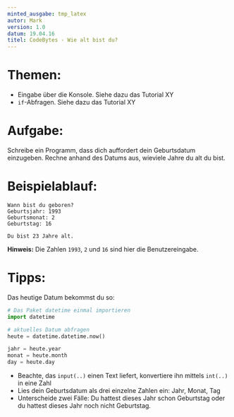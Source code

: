 ```yaml
---
minted_ausgabe: tmp_latex  
autor: Mark  
version: 1.0  
datum: 19.04.16  
titel: CodeBytes - Wie alt bist du?  
---
```


# Themen:
- Eingabe über die Konsole. Siehe dazu das Tutorial XY
- `if`-Abfragen. Siehe dazu das Tutorial XY

# Aufgabe:
Schreibe ein Programm, dass dich auffordert dein Geburtsdatum einzugeben. Rechne anhand des Datums aus, wieviele Jahre du alt du bist.

# Beispielablauf:

```
Wann bist du geboren?
Geburtsjahr: 1993
Geburtsmonat: 2
Geburtstag: 16

Du bist 23 Jahre alt.
```
**Hinweis:** Die Zahlen `1993`, `2` und `16` sind hier die Benutzereingabe.

# Tipps:

Das heutige Datum bekommst du so:

```python
# Das Paket datetime einmal importieren
import datetime

# aktuelles Datum abfragen
heute = datetime.datetime.now()

jahr = heute.year
monat = heute.month
day = heute.day
```  

- Beachte, das `input(..)` einen Text liefert, konvertiere ihn mittels `int(..)` in eine Zahl
- Lies dein Geburtsdatum als drei einzelne Zahlen ein: Jahr, Monat, Tag
- Unterscheide zwei Fälle: Du hattest dieses Jahr schon Geburtstag oder du hattest dieses Jahr noch nicht Geburtstag.

